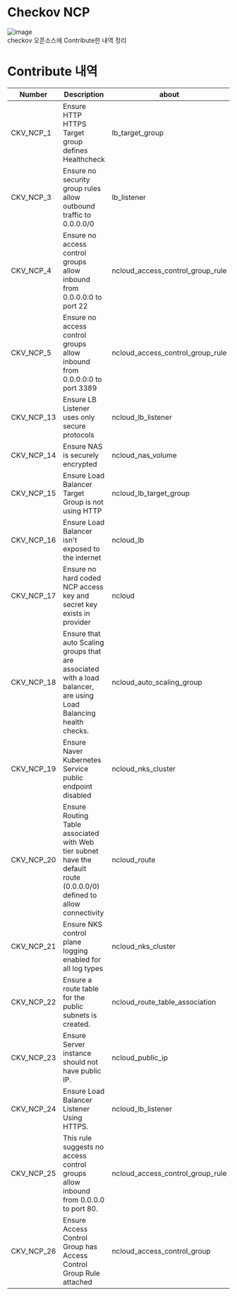 # Checkov NCP
![image](https://github.com/pj991207/Checkov_ncp_contribute/assets/46809528/6b310073-8805-4232-a778-a3463b80bfd2)<br>
checkov 오픈소스에 Contribute한 내역 정리

# Contribute 내역

| Number | Description | about | Link |
| --- | --- | --- | --- |
| CKV_NCP_1 | Ensure HTTP HTTPS Target group defines Healthcheck | lb_target_group | [Link](https://github.com/bridgecrewio/checkov/pull/3624) |
| CKV_NCP_3 | Ensure no security group rules allow outbound traffic to 0.0.0.0/0 | lb_listener | [Link](https://github.com/bridgecrewio/checkov/pull/3624) |
| CKV_NCP_4 | Ensure no access control groups allow inbound from 0.0.0.0:0 to port 22 | ncloud_access_control_group_rule | [Link](https://github.com/bridgecrewio/checkov/pull/3627) |
| CKV_NCP_5 | Ensure no access control groups allow inbound from 0.0.0.0:0 to port 3389 | ncloud_access_control_group_rule | [Link](https://github.com/bridgecrewio/checkov/pull/3627) |
| CKV_NCP_13 | Ensure LB Listener uses only secure protocols | ncloud_lb_listener | [Link](https://github.com/bridgecrewio/checkov/pull/3782/files) |
| CKV_NCP_14 | Ensure NAS is securely encrypted | ncloud_nas_volume | [Link](https://github.com/bridgecrewio/checkov/pull/3796/files) |
| CKV_NCP_15 | Ensure Load Balancer Target Group is not using HTTP | ncloud_lb_target_group | [Link](https://github.com/bridgecrewio/checkov/pull/3797) |
| CKV_NCP_16 | Ensure Load Balancer isn't exposed to the internet | ncloud_lb | [Link](https://github.com/bridgecrewio/checkov/pull/3819) |
| CKV_NCP_17 | Ensure no hard coded NCP access key and secret key exists in provider | ncloud | [Link](https://github.com/bridgecrewio/checkov/pull/3820) |
| CKV_NCP_18 | Ensure that auto Scaling groups that are associated with a load balancer, are using Load Balancing health checks. | ncloud_auto_scaling_group | [Link](https://github.com/bridgecrewio/checkov/pull/3821) |
| CKV_NCP_19 | Ensure Naver Kubernetes Service public endpoint disabled | ncloud_nks_cluster | [Link](https://github.com/bridgecrewio/checkov/pull/3822) |
| CKV_NCP_20 | Ensure Routing Table associated with Web tier subnet have the default route (0.0.0.0/0) defined to allow connectivity | ncloud_route | [Link](https://github.com/bridgecrewio/checkov/pull/3854) |
| CKV_NCP_21 | Ensure NKS control plane logging enabled for all log types | ncloud_nks_cluster | [Link](https://github.com/bridgecrewio/checkov/pull/3855) |
| CKV_NCP_22 | Ensure a route table for the public subnets is created. | ncloud_route_table_association | [Link](https://github.com/bridgecrewio/checkov/pull/3856) |
| CKV_NCP_23 | Ensure Server instance should not have public IP. | ncloud_public_ip | [Link](https://github.com/bridgecrewio/checkov/pull/3857) |
| CKV_NCP_24 | Ensure Load Balancer Listener Using HTTPS. | ncloud_lb_listener | [Link](https://github.com/bridgecrewio/checkov/pull/3858) |
| CKV_NCP_25 | This rule suggests no access control groups allow inbound from 0.0.0.0 to port 80. | ncloud_access_control_group_rule | [Link](https://github.com/bridgecrewio/checkov/pull/3859) |
| CKV_NCP_26 | Ensure Access Control Group has Access Control Group Rule attached | ncloud_access_control_group | [Link](https://github.com/bridgecrewio/checkov/pull/3860) |
